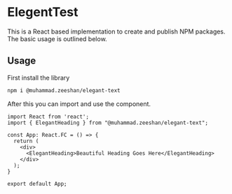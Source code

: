 # ElegentTest
This is a React based implementation to create and publish NPM packages. The basic usage is outlined below.

## Usage
First install the library
```sh
npm i @muhammad.zeeshan/elegant-text
```

After this you can import and use the component.

```tsx
import React from 'react';
import { ElegantHeading } from "@muhammad.zeeshan/elegant-text";

const App: React.FC = () => {
  return (
    <div>
      <ElegantHeading>Beautiful Heading Goes Here</ElegantHeading>
    </div>
  );
}

export default App;
```

